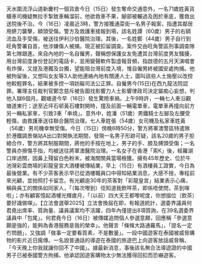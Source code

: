 天水圍流浮山道新慶村一個貨倉今日（15日）發生奪命交通意外，一名71歲姓黃貨櫃車司機疑無拉手掣致車輛溜前，他欲救車不果，腳部被輾過及困於車底，獲救出送院後不治。今（16日）凌晨近3時，警方接獲通菜街一名男子報案，指遭其鄰居用鎅刀襲擊，額頭受傷。警方及救護車接報到場，該名姓譚（60歲）男子的右額流血及手受傷，被送往伊利沙伯醫院治理。其後，一名姓鄭（44歲）男子自行到旺角警署自首，他涉嫌傷人被捕，現正被扣留調查。案件交由旺角警區刑事調查隊第七隊跟進。來自內地的一名自僱男，聲稱想保護女友免遭其台灣前度男友騷擾，用台灣前度身份登記的電話卡，並用變聲軟件製虛報音頻，指啟德的五月天演唱會有炸彈，又提及港獨及台獨，望能阻台灣前度入境，惟自僱男終被國安處拘捕。他被拘留後，又想叫女友等3人助他連絡內地有關連人士，圖叫該些人士施壓以改控他較輕罪名，結果被多控一項妨礙司法公正罪。自僱男今(15日)在西九龍法院認罪。署理主任裁判官鄭念慈斥被告圖找影響力人士影響律政司決定屬痴心妄想，判他入獄6個月。觀塘道今早（16日）發生驚險車禍。上午9時許，一輛七人車沿觀塘道東行；途至近坪石邨黃石樓對開時，撞及前面一輛電單車，電單車再撞向前方另一輛私家車，引致3車「串燒」。意外中，姓潘（51歲）男鐵騎士左腳及左腰受輕傷，由救護車送往聯合醫院治理。七人車姓張（54歲）女司機及私家車姓黃（56歲）男司機幸無受傷。今日（15日）傍晚6時50分，警方將軍澳警區特遣隊於港鐵調景嶺站A出口對開執法期間，發現一名男子形跡可疑，該名20歲的男子拒絕合作，警方將其制服期間，將他的手按在地上，男子的手、膝及膊頭受傷；一名警員亦擦傷手指，均被送往將軍澳醫院治理。一名女子在香港「索K」後，經羅湖口岸過關，因鼻上殘留白色粉末，被海關關員當場檢獲。擁有45年歷史、位於牛池灣彩雲商場的彩龍皇宮大酒樓被傳結業，早上（15日）有酒樓員工證實，今日為最後營業。有不少茶客表示早已從酒樓職員口中得知結業消息，大感不捨，專程前來光顧，並拍照打卡留念。有光顧逾30年的茶客對「彩龍皇宮」結業表示心痛，稱與員工的關係如同家人，「（每次嚟到）佢知道我飲咩茶，即係唔使問，茶到㗎啦」；亦有顧客憶起酒樓光輝歲月，「（以前）四大天王都嚟呢度，你想搵位（飲茶）要好識做㗎」。【立法會選舉2025】立法會換屆在即，有報道統計，選委界議員何君堯出席率、質詢量、議員議案均不活躍，四年內僅提出8項質詢，在39名選委界議員中「包尾」。何君堯今日（16日）被傳媒追問個人參選意願，回應稱「參選意願是強的，能夠為香港服務是我的榮幸」。他聲言「條條大路通羅馬」，「提名一定冇問題」，又強調「做事一定要看質素，不是數量」。一段中國遊客在泰國被威脅購物的影片近日瘋傳。一名說普通話的導遊在泰國的旅遊巴上向遊客放話威脅稱，「今天晚上你我就讓你回不了中國」。據最新消息，事後該名無合法導遊證的中國男子已被泰國警方拘捕，他承認因遊客購物太少無法獲得回扣而恐嚇遊客。